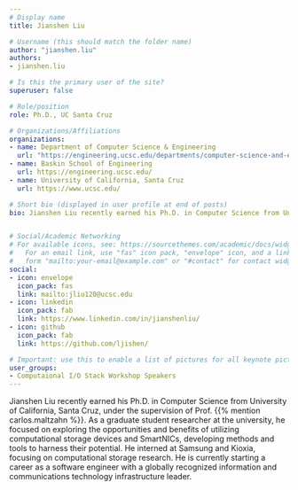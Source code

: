 ```yaml
---
# Display name
title: Jianshen Liu

# Username (this should match the folder name)
author: "jianshen.liu"
authors:
- jianshen.liu

# Is this the primary user of the site?
superuser: false

# Role/position
role: Ph.D., UC Santa Cruz

# Organizations/Affiliations
organizations:
- name: Department of Computer Science & Engineering
  url: "https://engineering.ucsc.edu/departments/computer-science-and-engineering"
- name: Baskin School of Engineering
  url: https://engineering.ucsc.edu/
- name: University of California, Santa Cruz
  url: https://www.ucsc.edu/

# Short bio (displayed in user profile at end of posts)
bio: Jianshen Liu recently earned his Ph.D. in Computer Science from University of California, Santa Cruz, under the supervision of Prof. {{% mention carlos.maltzahn %}}. As a graduate student researcher at the university, he focused on exploring the opportunities and benefits of utilizing computational storage devices and SmartNICs, developing methods and tools to harness their potential. He interned at Samsung and Kioxia, focusing on computational storage research. He is currently starting a career as a software engineer with a globally recognized information and communications technology infrastructure leader.


# Social/Academic Networking
# For available icons, see: https://sourcethemes.com/academic/docs/widgets/#icons
#   For an email link, use "fas" icon pack, "envelope" icon, and a link in the
#   form "mailto:your-email@example.com" or "#contact" for contact widget.
social:
- icon: envelope
  icon_pack: fas
  link: mailto:jliu120@ucsc.edu
- icon: linkedin
  icon_pack: fab
  link: https://www.linkedin.com/in/jianshenliu/
- icon: github
  icon_pack: fab
  link: https://github.com/ljishen/

# Important: use this to enable a list of pictures for all keynote pictures on the keynote speaker page.
user_groups:
- Computaional I/O Stack Workshop Speakers
---
```

Jianshen Liu recently earned his Ph.D. in Computer Science from University of California, Santa Cruz, under the supervision of Prof. {{% mention carlos.maltzahn %}}. As a graduate student researcher at the university, he focused on exploring the opportunities and benefits of utilizing computational storage devices and SmartNICs, developing methods and tools to harness their potential. He interned at Samsung and Kioxia, focusing on computational storage research. He is currently starting a career as a software engineer with a globally recognized information and communications technology infrastructure leader.
